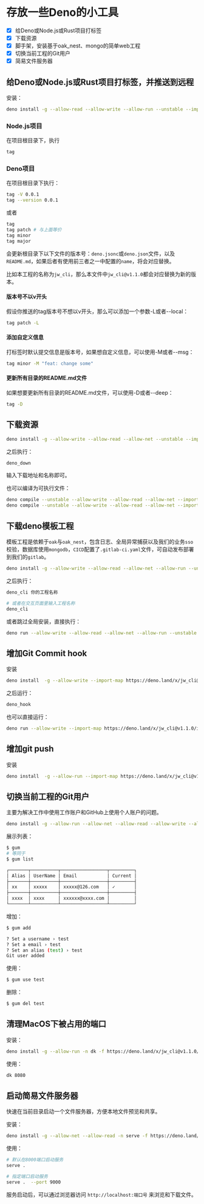 # 存放一些Deno的小工具

- [x] 给Deno或Node.js或Rust项目打标签
- [x] 下载资源
- [x] 脚手架，安装基于oak_nest、mongo的简单web工程
- [x] 切换当前工程的Git用户
- [x] 简易文件服务器 

## 给Deno或Node.js或Rust项目打标签，并推送到远程

安装：

```bash
deno install -g --allow-read --allow-write --allow-run --unstable --import-map https://deno.land/x/jw_cli@v1.1.0/import_map.json -n tag -f https://deno.land/x/jw_cli@v1.1.0/cli/tag/mod.ts
```

### Node.js项目

在项目根目录下，执行

```bash
tag
```

### Deno项目

在项目根目录下执行：

```bash
tag -V 0.0.1
tag --version 0.0.1
```

或者

```bash
tag
tag patch # 与上面等价
tag minor
tag major
```

会更新根目录下以下文件的版本号：`deno.jsonc`或`deno.json`文件，以及`README.md`，如果后者有使用前三者之一中配置的`name`，将会对应替换。

比如本工程的名称为`jw_cli`，那么本文件中`jw_cli@v1.1.0`都会对应替换为新的版本。

#### 版本号不以v开头

假设你推送的tag版本号不想以v开头，那么可以添加一个参数-L或者--local：

```bash
tag patch -L
```

#### 添加自定义信息

打标签时默认提交信息是版本号，如果想自定义信息，可以使用-M或者--msg：

```bash
tag minor -M "feat: change some"
```

#### 更新所有目录的README.md文件

如果想要更新所有目录的README.md文件，可以使用-D或者--deep：

```bash
tag -D
```

## 下载资源

```bash
deno install -g --allow-write --allow-read --allow-net --unstable --import-map https://deno.land/x/jw_cli@v1.1.0/import_map.json -n deno_down -f https://deno.land/x/jw_cli@v1.1.0/cli/download.ts
```

之后执行：

```bash
deno_down
```

输入下载地址和名称即可。

也可以编译为可执行文件：

```bash
deno compile --unstable --allow-write --allow-read --allow-net --import-map https://deno.land/x/jw_cli@v1.1.0/import_map.json --target x86_64-pc-windows-msvc https://deno.land/x/jw_cli@v1.1.0/cli/download.ts
deno compile --unstable --allow-write --allow-read --allow-net --import-map https://deno.land/x/jw_cli@v1.1.0/import_map.json https://deno.land/x/jw_cli@v1.1.0/cli/download.ts
```

## 下载deno模板工程

模板工程是依赖于`oak`与`oak_nest`，包含日志、全局异常捕获以及我们的业务`sso`校验，数据库使用`mongodb`，`CICD`配置了`.gitlab-ci.yaml`文件，可自动发布部署到我们的`gitlab`。

```bash
deno install -g --allow-write --allow-read --allow-net --allow-run --unstable --import-map https://deno.land/x/jw_cli@v1.1.0/import_map.json -n deno_cli -f https://deno.land/x/jw_cli@v1.1.0/cli/project.ts
```

之后执行：

```bash
deno_cli 你的工程名称

# 或者在交互页面里输入工程名称
deno_cli
```

或者跳过全局安装，直接执行：

```bash
deno run --allow-write --allow-read --allow-net --allow-run --unstable --import-map https://deno.land/x/jw_cli@v1.1.0/import_map.json  https://deno.land/x/jw_cli@v1.1.0/cli/project.ts 你的工程名称
```

## 增加Git Commit hook

安装

```bash
deno install  -g --allow-write --import-map https://deno.land/x/jw_cli@v1.1.0/import_map.json  -n deno_hook -f  https://deno.land/x/jw_cli@v1.1.0/cli/git/git_hook.ts
```

之后运行：

```bash
deno_hook
```

也可以直接运行：

```bash
deno run --allow-write --import-map https://deno.land/x/jw_cli@v1.1.0/import_map.json https://deno.land/x/jw_cli@v1.1.0/cli/git/git_hook.ts
```

## 增加git push

安装

```bash
deno install  -g --allow-run --import-map https://deno.land/x/jw_cli@v1.1.0/import_map.json  -n push -f  https://deno.land/x/jw_cli@v1.1.0/cli/git/push.ts
```

## 切换当前工程的Git用户

主要为解决工作中使用工作账户和GitHub上使用个人账户的问题。

```bash
deno install -g --allow-run --allow-net --allow-read --allow-write --allow-env --unstable --import-map https://deno.land/x/jw_cli@v1.1.0/import_map.json -n gum  -f https://deno.land/x/jw_cli@v1.1.0/cli/git/user_change.ts
```

展示列表：

```bash
$ gum 
# 等同于
$ gum list

┌───────┬──────────┬─────────────────┬─────────┐
│ Alias │ UserName │ Email           │ Current │
├───────┼──────────┼─────────────────┼─────────┤
│ xx    │ xxxxx    │ xxxxx@126.com   │ ✓       │
├───────┼──────────┼─────────────────┼─────────┤
│ xxxx  │ xxxx     │ xxxxxx@xxxx.com │         │
└───────┴──────────┴─────────────────┴─────────┘
```

增加：

```bash
$ gum add 

? Set a username › test
? Set a email › test
? Set an alias (test) › test
Git user added
```

使用：

```bash
$ gum use test
```

删除：

```bash
$ gum del test
```

## 清理MacOS下被占用的端口

安装：

```bash
deno install -g --allow-run -n dk -f https://deno.land/x/jw_cli@v1.1.0/cli/kill.ts
```

使用：

```bash
dk 8080
```

## 启动简易文件服务器

快速在当前目录启动一个文件服务器，方便本地文件预览和共享。

安装：

```bash
deno install -g --allow-net --allow-read -n serve -f https://deno.land/x/jw_cli@v1.1.0/cli/file_server.ts
```

使用：

```bash
# 默认在8000端口启动服务
serve .

# 指定端口启动服务
serve .  --port 9000
```

服务启动后，可以通过浏览器访问 `http://localhost:端口号` 来浏览和下载文件。 

